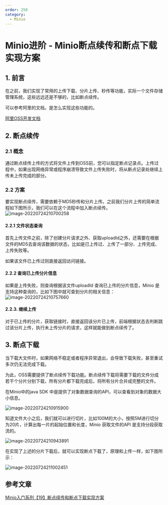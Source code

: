 ```yaml
---
order: 250
category:
  - Minio
---
```


# Minio进阶 - Minio断点续传和断点下载实现方案

## 1. 前言

在之前，我们实现了常用的上传下载、分片上传、秒传等功能，实际一个文件存储管理系统，这些远远还是不够的，比如断点续传。

可以参考阿里的文档，是怎么实现这些功能的。

[阿里OSS开发文档](https://help.aliyun.com/document_detail/84785.html)

## 2. 断点续传

### 2.1 概念

通过断点续传上传的方式将文件上传到OSS前，您可以指定断点记录点。上传过程中，如果出现网络异常或程序崩溃导致文件上传失败时，将从断点记录处继续上传未上传完成的部分。

### 2.2 方案

要实现断点续传，需要依赖于MD5秒传和分片上传。之前我们分片上传的简单流程如下图所示，我们可以在这个流程中加入断点续传。
![image-20220724210700258](https://cdn.jsdelivr.net/gh/MrJackC/PicGoImages/other/202404301231363.png)

#### 2.2.1 文件状态查询

首先上传文件之前，除了创建分片请求之外、获取uploadId之外，还需要在根据文件的MD5去查询该数据的状态，比如是已上传过、上传了一部分、上传完成、上传失败等。

如果该文件已上传过则直接返回访问链接。

#### 2.2.2 查询已上传分片信息

如果是上传失败，则查询根据该文件uploadId 查询已上传的分片信息，Minio 是支持这种查询的，比如下图中就可查到分片的相关信息：
![image-20220724210757660](https://cdn.jsdelivr.net/gh/MrJackC/PicGoImages/other/202404301231403.png)

#### 2.2.3. 继续上传

对于已上传的分片，获取链接时，直接返回该分片已上传，前端根据状态去判断跳过该分片上传，执行未上传分片的请求，这样就能做到断点续传了。

## 3. 断点下载

当下载大文件时，如果网络不稳定或者程序异常退出，会导致下载失败，甚至重试多次仍无法完成下载。

为此，OSS需要提供了断点续传下载功能。断点续传下载将需要下载的文件分成若干个分片分别下载，所有分片都下载完成后，将所有分片合并成完整的文件。

在Minio中的java SDK 中是提供了对象数据查询的API，可以查看到对象的数据大小信息。

![image-20220724210915900](https://cdn.jsdelivr.net/gh/MrJackC/PicGoImages/other/202404301231423.png)

知道文件大小之后，我们就可以进行切片，比如100M的大小，按照5M进行切分为20片，计算出每一片的起始位置和长度，Minio 获取文件的API 是支持分段获取流的。

![image-20220724210943891](https://cdn.jsdelivr.net/gh/MrJackC/PicGoImages/other/202404301231454.png)

在实现了上述的分片下载后，就可以实现断点下载了，原理和上传一样，如下图所示：

![image-20220724211002451](https://cdn.jsdelivr.net/gh/MrJackC/PicGoImages/other/202404301231478.png)

## 参考文章

[Minio入门系列【19】断点续传和断点下载实现方案](https://yunyanchengyu.blog.csdn.net/article/details/123522111)